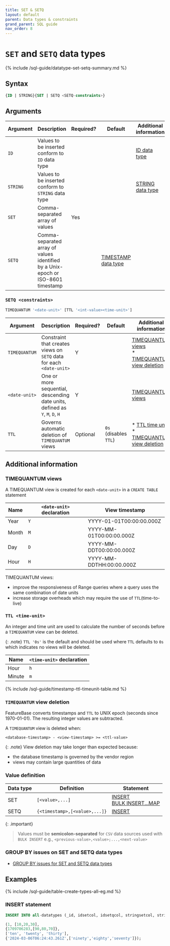 ```yaml
---
title: SET & SETQ
layout: default
parent: Data types & constraints
grand_parent: SQL guide
nav_order: 8
---
```


# `SET` and `SETQ` data types

{% include /sql-guide/datatype-set-setq-summary.md %}

## Syntax

```sql
{ID | STRING}{SET | SETQ <SETQ-constraints>}
```

## Arguments

| Argument | Description | Required? | Default | Additional information |
|---|---|---|---|---|
| `ID` | Values to be inserted conform to `ID` data type |  |  | [ID data type](/docs/sql-guide/data-types/data-type-id) |
| `STRING` | Values to be inserted conform to `STRING` data type |  |  | [STRING data type](/docs/sql-guide/data-types/data-type-string) |
| `SET` | Comma-separated array of values | Yes |  |
| `SETQ` | Comma-separated array of values identified by a Unix-epoch or ISO-8601 timestamp |  | [TIMESTAMP data type](/docs/sql-guide/data-types/data-type-timestamp) |

### `SETQ <constraints>`

```sql
TIMEQUANTUM '<date-unit>' [TTL '<int-value><time-unit>']
```

| Argument | Description | Required? | Default | Additional information |
|---|---|---|---|---|
| `TIMEQUANTUM` | Constraint that creates views on `SETQ` data for each `<date-unit>` | Y |  | [TIMEQUANTUM views](#timequantum-views)<br/>* [TIMEQUANTUM view deletion](#timequantum-view-deletion) |
| `<date-unit>` | One or more sequential, descending date units, defined as `Y`, `M`, `D`, `H` | Y |  | [TIMEQUANTUM views](#timequantum-views) |
| `TTL` | Governs automatic deletion of `TIMEQUANTUM` views | Optional | `0s` (disables `TTL`) | * [TTL time units](#ttl-time-unit)<br/>* [TIMEQUANTUM view deletion](#timequantum-view-deletion)|

## Additional information

### TIMEQUANTUM views

A TIMEQUANTUM view is created for each `<date-unit>` in a `CREATE TABLE` statement

| Name | `<date-unit>` declaration | View timestamp |
|---|---|---|
| Year | `Y` | YYYY-01-01T00:00:00.000Z |
| Month | `M` | YYYY-MM-01T00:00:00.000Z |
| Day | `D` | YYYY-MM-DDT00:00:00.000Z |
| Hour | `H` | YYYY-MM-DDTHH:00:00.000Z |

TIMEQUANTUM views:
* improve the responsiveness of Range queries where a query uses the same combination of date units
* increase storage overheads which may require the use of `TTL`(time-to-live)

### `TTL <time-unit>`

An integer and time unit are used to calculate the number of seconds before a `TIMEQUANTUM` view can be deleted.

{: .note}
`TTL '0s'` is the default and should be used where
`TTL` defaults to `0s` which indicates no views will be deleted.

| Name | `<time-unit>` declaration |
|---|---|
| Hour | `h` |
| Minute | `m` |
{% include /sql-guide/timestamp-ttl-timeunit-table.md %}

### `TIMEQUANTUM` view deletion

FeatureBase converts timestamps and `TTL` to UNIX epoch (seconds since 1970-01-01). The resulting integer values are subtracted.

A `TIMEQUANTUM` view is deleted when:

```
<database-timestamp> - <view-timestamp> >= <ttl-value>
```

{: .note}
View deletion may take longer than expected because:
* the database timestamp is governed by the vendor region
* views may contain large quantities of data

### Value definition

| Data type | Definition | Statement |
|---|---|---|
| SET | `[<value>,...]` | [INSERT](/docs/sql-guide/statements/statement-insert) <br/> [BULK INSERT...MAP](/docs/sql-guide/statements/statement-insert-bulk) |
| SETQ | `{<timestamp>,[<value>,...]}` | [INSERT](/docs/sql-guide/statements/statement-insert) |

{: .important}
>Values must be **semicolon-separated** for `CSV` data sources used with `BULK INSERT`
>e.g., `<previous-value>,<value>;...,<next-value>`

### GROUP BY issues on SET and SETQ data types

* [GROUP BY issues for SET and SETQ data types](/docs/sql-guide/issues/select-groupby-flatten-set-setq)

## Examples

{% include /sql-guide/table-create-types-all-eg.md %}

### INSERT statement

```sql
INSERT INTO all-datatypes (_id, idsetcol, idsetqcol, stringsetcol, stringsetqcol) VALUES

(1, [10,20,30],
{1709706283,[90,80,70]},
['ten', 'twenty', 'thirty'],
{'2024-03-06T06:24:43.261Z',['ninety','eighty','seventy']});

```
